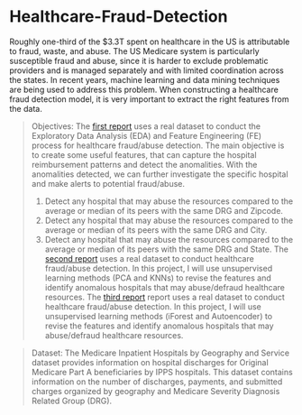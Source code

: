 # Healthcare-Fraud-Detection

Roughly one-third of the $3.3T spent on healthcare in the US is attributable to fraud, waste, and abuse. The US Medicare system is particularly susceptible fraud and abuse, since it is harder to exclude problematic providers and is managed separately and with limited coordination across the states. In recent years, machine learning and data mining techniques are being used to address this problem. When constructing a healthcare fraud detection model, it is very important to extract the right features from the data.

> Objectives: The [first report](1-Feature-Engineering-and-Exploratory-Data-Analysis-for-Healthcare-Fraud-Detection.ipynb) uses a real dataset to conduct the Exploratory Data Analysis (EDA) and Feature Engineering (FE) process for healthcare fraud/abuse detection. The main objective is to create some useful features, that can capture the hospital reimbursement patterns and detect the anomalities. With the anomalities detected, we can further investigate the specific hospital and make alerts to potential fraud/abuse.
> 1. Detect any hospital that may abuse the resources compared to the average or median of its peers with the same DRG and Zipcode.
> 2. Detect any hospital that may abuse the resources compared to the average or median of its peers with the same DRG and City.
> 3. Detect any hospital that may abuse the resources compared to the average or median of its peers with the same DRG and State.
> The [second report](2-Healthcare-Fraud-Detection-unsupervised-learning-I.ipynb) uses a real dataset to conduct healthcare fraud/abuse detection. In this project, I will use unsupervised learning methods (PCA and KNNs) to revise the features and identify anomalous hospitals that may abuse/defraud healthcare resources.
> The [third report](3-Healthcare-Fraud-Detection-unsupervised-learning-II.ipynb) report uses a real dataset to conduct healthcare fraud/abuse detection. In this project, I will use unsupervised learning methods (iForest and Autoencoder) to revise the features and identify anomalous hospitals that may abuse/defraud healthcare resources.

> Dataset: The Medicare Inpatient Hospitals by Geography and Service dataset provides information on hospital discharges for Original Medicare Part A beneficiaries by IPPS hospitals. This dataset contains information on the number of discharges, payments, and submitted charges organized by geography and Medicare Severity Diagnosis Related Group (DRG).
